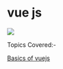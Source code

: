 # vue js

<img src="https://vuejs.org/images/logo.png" />

Topics Covered:-

<a href="https://github.com/rajeshbakade65/python/blob/master/Basics%20of%20vuejs">Basics of vuejs</a>
